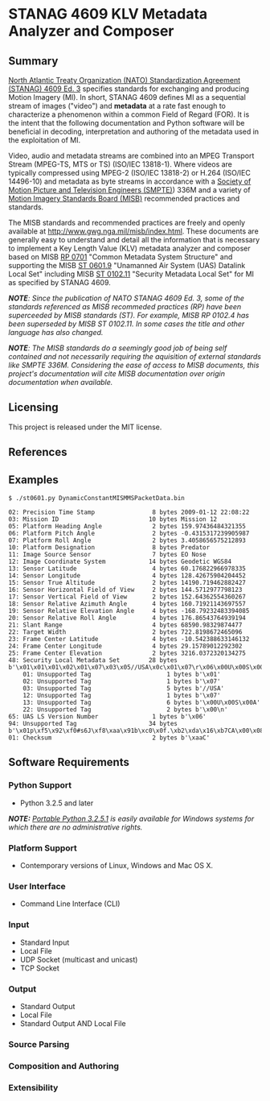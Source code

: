# STANAG 4609 KLV Metadata Analyzer and Composer
## Summary
[North Atlantic Treaty Organization (NATO) Standardization Agreement (STANAG) 4609 Ed. 3](http://www.gwg.nga.mil/misb/docs/nato_docs/STANAG_4609_Ed3.pdf) specifies standards for exchanging and producing Motion Imagery (MI). In short, STANAG 4609 defines MI as a sequential stream of images ("video") and __metadata__ at a rate fast enough to characterize a phenomenon within a common Field of Regard (FOR). It is the intent that the following documentation and Python software will be beneficial in decoding, interpretation and authoring of the metadata used in the exploitation of MI.

Video, audio and metadata streams are combined into an MPEG Transport Stream (MPEG-TS, MTS or TS) (ISO/IEC 13818-1). Where videos are typically compressed using MPEG-2 (ISO/IEC 13818-2) or H.264 (ISO/IEC 14496-10) and metadata as byte streams in accordance with a [Society of Motion Picture and Television Engineers (SMPTE)](https://www.smpte.org/)) 336M and a variety of [Motion Imagery Standards Board (MISB)](http://www.gwg.nga.mil/misb/) recommended practices and standards.

The MISB standards and recommended practices are freely and openly available at <http://www.gwg.nga.mil/misb/index.html>. These documents are generally easy to understand and detail all the information that is necessary to implement a Key Length Value (KLV) metadata analyzer and composer based on MISB [RP 0701](http://www.gwg.nga.mil/misb/docs/rp/RP0701.pdf) "Common Metadata System Structure" and supporting the MISB [ST 0601.9](http://www.gwg.nga.mil/misb/docs/standards/ST0601.9.pdf) "Unamanned Air System (UAS) Datalink Local Set" including MISB [ST 0102.11](http://www.gwg.nga.mil/misb/docs/standards/ST0102.11.pdf) "Security Metadata Local Set" for MI as specified by STANAG 4609.

_**NOTE**: Since the publication of NATO STANAG 4609 Ed. 3, some of the standards referenced as MISB recommeded practices (RP) have been superceeded by MISB standards (ST). For example, MISB RP 0102.4 has been superseded by MISB ST 0102.11. In some cases the title and other language has also changed._

_**NOTE**: The MISB standards do a seemingly good job of being self contained and not necessarily requiring the aquisition of external standards like SMPTE 336M. Considering the ease of access to MISB documents, this project's documentation will cite MISB documentation over origin documentation when available._

## Licensing
This project is released under the MIT license.

## References

## Examples
```
$ ./st0601.py DynamicConstantMISMMSPacketData.bin
```

```
02: Precision Time Stamp                8 bytes 2009-01-12 22:08:22
03: Mission ID                         10 bytes Mission 12
05: Platform Heading Angle              2 bytes 159.97436484321355
06: Platform Pitch Angle                2 bytes -0.4315317239905987
07: Platform Roll Angle                 2 bytes 3.4058656575212893
10: Platform Designation                8 bytes Predator
11: Image Source Sensor                 7 bytes EO Nose
12: Image Coordinate System            14 bytes Geodetic WGS84
13: Sensor Latitude                     4 bytes 60.176822966978335
14: Sensor Longitude                    4 bytes 128.42675904204452
15: Sensor True Altitude                2 bytes 14190.719462882427
16: Sensor Horizontal Field of View     2 bytes 144.5712977798123
17: Sensor Vertical Field of View       2 bytes 152.64362554360267
18: Sensor Relative Azimuth Angle       4 bytes 160.71921143697557
19: Sensor Relative Elevation Angle     4 bytes -168.79232483394085
20: Sensor Relative Roll Angle          4 bytes 176.86543764939194
21: Slant Range                         4 bytes 68590.98329874477
22: Target Width                        2 bytes 722.8198672465096
23: Frame Center Latitude               4 bytes -10.542388633146132
24: Frame Center Longitude              4 bytes 29.15789012292302
25: Frame Center Elevation              2 bytes 3216.0372320134275
48: Security Local Metadata Set        28 bytes b'\x01\x01\x01\x02\x01\x07\x03\x05//USA\x0c\x01\x07\r\x06\x00U\x00S\x00A\x16\x02\x00\n'
    01: Unsupported Tag                     1 bytes b'\x01'
    02: Unsupported Tag                     1 bytes b'\x07'
    03: Unsupported Tag                     5 bytes b'//USA'
    12: Unsupported Tag                     1 bytes b'\x07'
    13: Unsupported Tag                     6 bytes b'\x00U\x00S\x00A'
    22: Unsupported Tag                     2 bytes b'\x00\n'
65: UAS LS Version Number               1 bytes b'\x06'
94: Unsupported Tag                    34 bytes b'\x01p\xf5\x92\xf0#s6J\xf8\xaa\x91b\xc0\x0f.\xb2\xda\x16\xb7CA\x00\x08A\xa0\xbe6[Z\xb9j6E'
01: Checksum                            2 bytes b'\xaaC'
```

## Software Requirements

### Python Support
- Python 3.2.5 and later

_**NOTE:** [Portable Python 3.2.5.1](http://portablepython.com/wiki/PortablePython3.2.5.1/) is easily available for Windows systems for which there are no administrative rights._

### Platform Support
- Contemporary versions of Linux, Windows and Mac OS X.

### User Interface
- Command Line Interface (CLI)

### Input
- Standard Input
- Local File
- UDP Socket (multicast and unicast)
- TCP Socket

### Output
- Standard Output
- Local File
- Standard Output AND Local File

### Source Parsing

### Composition and Authoring

### Extensibility

